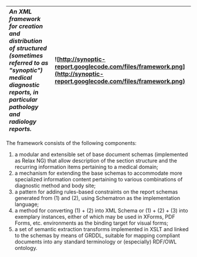 |_An XML framework for creation and distribution of structured (sometimes referred to as "synoptic") medical diagnostic reports, in particular pathology and radiology reports._|![http://synoptic-report.googlecode.com/files/framework.png](http://synoptic-report.googlecode.com/files/framework.png) |
|:------------------------------------------------------------------------------------------------------------------------------------------------------------------------------|:-----------------------------------------------------------------------------------------------------------------------|

The framework consists of the following components:

  1. a modular and extensible set of base document schemas (implemented as Relax NG) that allow description of the section structure and the recurring information items pertaining to a medical domain;
  1. a mechanism for extending the base schemas to accommodate more specialized information content pertaining to various combinations of diagnostic method and body site;
  1. a pattern for adding rules-based constraints on the report schemas generated from (1) and (2), using Schematron as the implementation language;
  1. a method for converting (1) + (2) into XML Schema or (1) + (2) + (3) into exemplary instances, either of which may be used in XForms, PDF Forms, etc. environments as the binding target for visual forms;
  1. a set of semantic extraction transforms implemented in XSLT and linked to the schemas by means of GRDDL, suitable for mapping compliant documents into any standard terminology or (especially) RDF/OWL ontology.